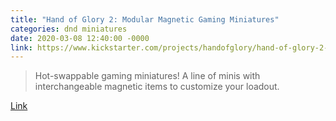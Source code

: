 ```yaml
---
title: "Hand of Glory 2: Modular Magnetic Gaming Miniatures"
categories: dnd miniatures
date: 2020-03-08 12:40:00 -0000
link: https://www.kickstarter.com/projects/handofglory/hand-of-glory-2-modular-magnetic-gaming-miniatures
---
```

> Hot-swappable gaming miniatures! A line of minis with interchangeable magnetic items to customize your loadout.

[Link](https://www.kickstarter.com/projects/handofglory/hand-of-glory-2-modular-magnetic-gaming-miniatures)
